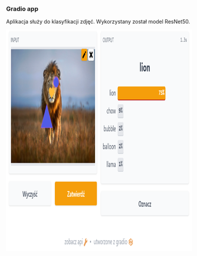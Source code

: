 ### Gradio app

Aplikacja służy do klasyfikacji zdjęć. Wykorzystany został model ResNet50.


<img src="gradio_app.png" width="1000" height="600">
